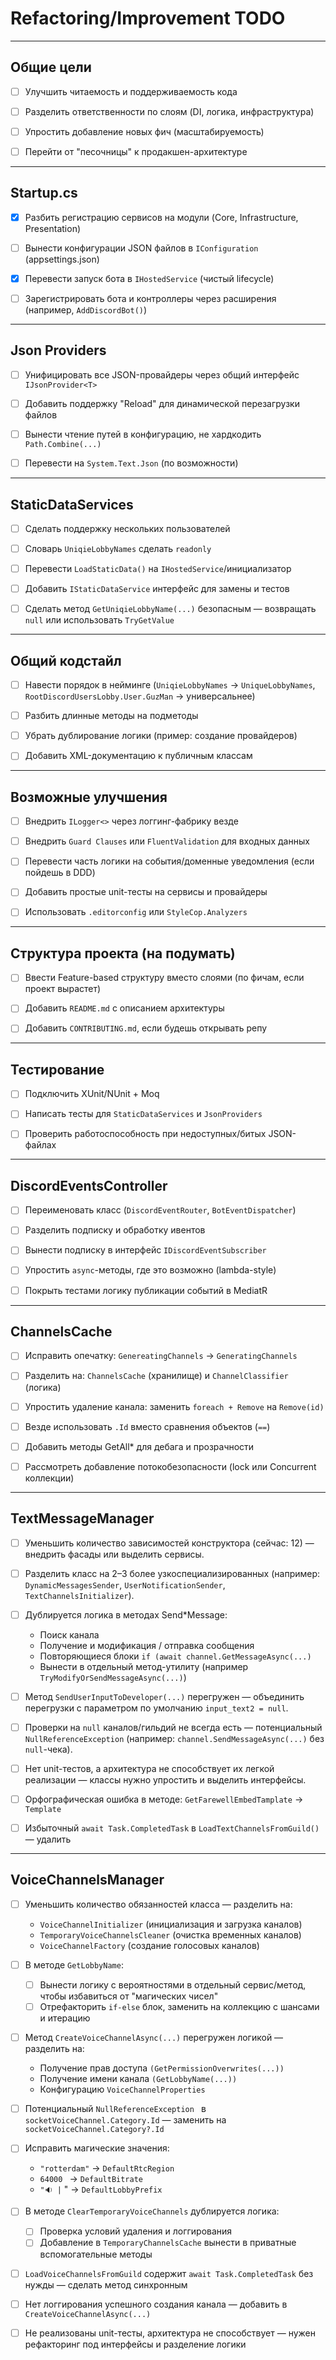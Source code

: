 ﻿# Refactoring/Improvement TODO

---

## Общие цели
- [ ] Улучшить читаемость и поддерживаемость кода

- [ ] Разделить ответственности по слоям (DI, логика, инфраструктура)

- [ ] Упростить добавление новых фич (масштабируемость)

- [ ] Перейти от "песочницы" к продакшен-архитектуре

---

## Startup.cs
- [x] Разбить регистрацию сервисов на модули (Core, Infrastructure, Presentation)

- [ ] Вынести конфигурации JSON файлов в `IConfiguration` (appsettings.json)

- [x] Перевести запуск бота в `IHostedService` (чистый lifecycle)

- [ ] Зарегистрировать бота и контроллеры через расширения (например, `AddDiscordBot()`)

---

## Json Providers
- [ ] Унифицировать все JSON-провайдеры через общий интерфейс `IJsonProvider<T>`

- [ ] Добавить поддержку "Reload" для динамической перезагрузки файлов

- [ ] Вынести чтение путей в конфигурацию, не хардкодить `Path.Combine(...)`

- [ ] Перевести на `System.Text.Json` (по возможности)

---

## StaticDataServices
- [ ] Сделать поддержку нескольких пользователей 

- [ ] Словарь `UniqieLobbyNames` сделать `readonly`

- [ ] Перевести `LoadStaticData()` на `IHostedService`/инициализатор

- [ ] Добавить `IStaticDataService` интерфейс для замены и тестов

- [ ] Сделать метод `GetUniqieLobbyName(...)` безопасным — возвращать `null` или использовать `TryGetValue`

---

## Общий кодстайл
- [ ] Навести порядок в нейминге (`UniqieLobbyNames` → `UniqueLobbyNames`, `RootDiscordUsersLobby.User.GuzMan` → универсальнее)

- [ ] Разбить длинные методы на подметоды

- [ ] Убрать дублирование логики (пример: создание провайдеров)

- [ ] Добавить XML-документацию к публичным классам

---

## Возможные улучшения
- [ ] Внедрить `ILogger<>` через логгинг-фабрику везде

- [ ] Внедрить `Guard Clauses` или `FluentValidation` для входных данных

- [ ] Перевести часть логики на события/доменные уведомления (если пойдешь в DDD)

- [ ] Добавить простые unit-тесты на сервисы и провайдеры

- [ ] Использовать `.editorconfig` или `StyleCop.Analyzers`

---

## Структура проекта (на подумать)
- [ ] Ввести Feature-based структуру вместо слоями (по фичам, если проект вырастет)

- [ ] Добавить `README.md` с описанием архитектуры

- [ ] Добавить `CONTRIBUTING.md`, если будешь открывать репу

---

## Тестирование
- [ ] Подключить XUnit/NUnit + Moq

- [ ] Написать тесты для `StaticDataServices` и `JsonProviders`

- [ ] Проверить работоспособность при недоступных/битых JSON-файлах

---

## DiscordEventsController
- [ ] Переименовать класс (`DiscordEventRouter`, `BotEventDispatcher`)

- [ ] Разделить подписку и обработку ивентов

- [ ] Вынести подписку в интерфейс `IDiscordEventSubscriber`

- [ ] Упростить `async`-методы, где это возможно (lambda-style)

- [ ] Покрыть тестами логику публикации событий в MediatR

---

## ChannelsCache
- [ ] Исправить опечатку: `GenereatingChannels` → `GeneratingChannels`

- [ ] Разделить на: `ChannelsCache` (хранилище) и `ChannelClassifier` (логика)

- [ ] Упростить удаление канала: заменить `foreach + Remove` на `Remove(id)`

- [ ] Везде использовать `.Id` вместо сравнения объектов (`==`)

- [ ] Добавить методы GetAll* для дебага и прозрачности

- [ ] Рассмотреть добавление потокобезопасности (lock или Concurrent коллекции)

---

## TextMessageManager
- [ ] Уменьшить количество зависимостей конструктора (сейчас: 12) — внедрить фасады или выделить сервисы.

- [ ] Разделить класс на 2–3 более узкоспециализированных (например: `DynamicMessagesSender`, `UserNotificationSender`, `TextChannelsInitializer`).

- [ ] Дублируется логика в методах Send*Message:
  - Поиск канала
  - Получение и модификация / отправка сообщения
  - Повторяющиеся блоки `if (await channel.GetMessageAsync(...)`
  - Вынести в отдельный метод-утилиту (например `TryModifyOrSendMessageAsync(...)`)

- [ ] Метод `SendUserInputToDeveloper(...)` перегружен — объединить перегрузки с параметром по умолчанию `input_text2 = null`.

- [ ] Проверки на `null` каналов/гильдий не всегда есть — потенциальный `NullReferenceException` (например: `channel.SendMessageAsync(...)` без `null`-чека).

- [ ] Нет unit-тестов, а архитектура не способствует их легкой реализации — классы нужно упростить и выделить интерфейсы.

- [ ] Орфографическая ошибка в методе: `GetFarewellEmbedTamplate` → `Template`

- [ ] Избыточный `await Task.CompletedTask` в `LoadTextChannelsFromGuild()` — удалить

---

## VoiceChannelsManager
- [ ] Уменьшить количество обязанностей класса — разделить на:
	- `VoiceChannelInitializer` (инициализация и загрузка каналов)
	- `TemporaryVoiceChannelsCleaner` (очистка временных каналов)
	- `VoiceChannelFactory` (создание голосовых каналов)

- [ ] В методе `GetLobbyName`:
	- [ ] Вынести логику с вероятностями в отдельный сервис/метод, чтобы избавиться от "магических чисел"
	- [ ] Отрефакторить `if-else` блок, заменить на коллекцию с шансами и итерацию

- [ ] Метод `CreateVoiceChannelAsync(...)` перегружен логикой — разделить на:
	-  Получение прав доступа `(GetPermissionOverwrites(...))`
	- Получение имени канала `(GetLobbyName(...))`
	- Конфигурацию `VoiceChannelProperties`

- [ ] Потенциальный `NullReferenceException ` в `socketVoiceChannel.Category.Id` — заменить на `socketVoiceChannel.Category?.Id`

- [ ]  Исправить магические значения:
	- `"rotterdam"` → `DefaultRtcRegion`
	- `64000 ` → `DefaultBitrate`
	- `"🔉 |` " → `DefaultLobbyPrefix` 

- [ ] В методе `ClearTemporaryVoiceChannels` дублируется логика: 
	- [ ] Проверка условий удаления и логгирования
	- [ ] Добавление в `TemporaryChannelsCache` вынести в приватные вспомогательные методы

- [ ] `LoadVoiceChannelsFromGuild` содержит `await Task.CompletedTask` без нужды — сделать метод синхронным

- [ ] Нет логгирования успешного создания канала — добавить в `CreateVoiceChannelAsync(...)`

- [ ] Не реализованы unit-тесты, архитектура не способствует — нужен рефакторинг под интерфейсы и разделение логики